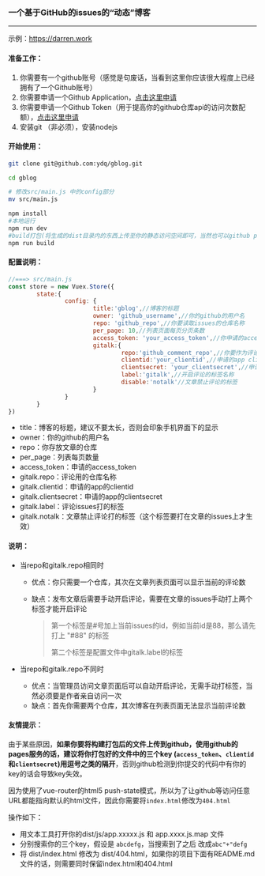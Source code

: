 ### 一个基于GitHub的issues的“动态”博客

---

示例：https://darren.work

#### 准备工作：

1. 你需要有一个github账号（感觉是句废话，当看到这里你应该很大程度上已经拥有了一个Github账号）
2. 你需要申请一个Github Application，[点击这里申请](https://github.com/settings/applications/new)
3. 你需要申请一个Github Token（用于提高你的github仓库api的访问次数配额），[点击这里申请](https://github.com/settings/tokens)
4. 安装git （非必须），安装nodejs

#### 开始使用：

~~~bash
git clone git@github.com:ydq/gblog.git

cd gblog

# 修改src/main.js 中的config部分
mv src/main.js

npm install
#本地运行
npm run dev
#build打包(将生成的dist目录内的东西上传至你的静态访问空间即可，当然也可以github pages)
npm run build
~~~

#### 配置说明：

~~~javascript
//===> src/main.js 
const store = new Vuex.Store({
        state:{
                config: {
                        title:'gblog',//博客的标题
                        owner: 'github_username',//你的github的用户名
                        repo: 'github_repo',//你要读取issues的仓库名称
                        per_page: 10,//列表页面每页分页条数
                        access_token: 'your_access_token',//你申请的access_token
                        gitalk:{
                                repo:'github_comment_repo',//你要作为评论的仓库名称，可以和文章仓库相同，当和文章仓库相同时，每次发布一篇文章，需要自己手动打标签才能开启评论
                                clientid:'your_clientid',//申请的app clientid
                                clientsecret: 'your_clientsecret',//申请的app clientsecret
                                label:'gitalk',//开启评论的标签名称
                                disable:'notalk'//文章禁止评论的标签
                        }
                }
        }
})
~~~

- title：博客的标题，建议不要太长，否则会印象手机界面下的显示
- owner：你的github的用户名
- repo：你存放文章的仓库
- per_page：列表每页数量
- access_token：申请的access_token
- gitalk.repo：评论用的仓库名称
- gitalk.clientid：申请的app的clientid
- gitalk.clientsecret：申请的app的clientsecret
- gitalk.label：评论issues打的标签
- gitalk.notalk：文章禁止评论打的标签（这个标签要打在文章的issues上才生效）



#### 说明：

- 当repo和gitalk.repo相同时

  - 优点：你只需要一个仓库，其次在文章列表页面可以显示当前的评论数

  - 缺点：发布文章后需要手动开启评论，需要在文章的issues手动打上两个标签才能开启评论

    > 第一个标签是#号加上当前issues的id，例如当前id是88，那么请先打上 "#88" 的标签
    >
    > 第二个标签是配置文件中gitalk.label的标签

- 当repo和gitalk.repo不同时

  - 优点：当管理员访问文章页面后可以自动开启评论，无需手动打标签，当然必须要是作者亲自访问一次
  - 缺点：首先你需要两个仓库，其次博客在列表页面无法显示当前评论数

#### 友情提示： 

由于某些原因，**如果你要将构建打包后的文件上传到github，使用github的pages服务的话，建议将你打包好的文件中的三个key (`access_token`、`clientid`和`clientsecret`)用逗号之类的隔开**，否则github检测到你提交的代码中有你的key的话会导致key失效。

因为使用了vue-router的html5 push-state模式，所以为了让github等访问任意URL都能指向默认的html文件，因此你需要将`index.html`修改为`404.html`

操作如下：

- 用文本工具打开你的dist/js/app.xxxxx.js  和 app.xxxx.js.map 文件
- 分别搜索你的三个key，假设是 `abcdefg`，当搜索到了之后 改成`abc"+"defg`
- 将 dist/index.html 修改为 dist/404.html，如果你的项目下面有README.md文件的话，则需要同时保留index.html和404.html
